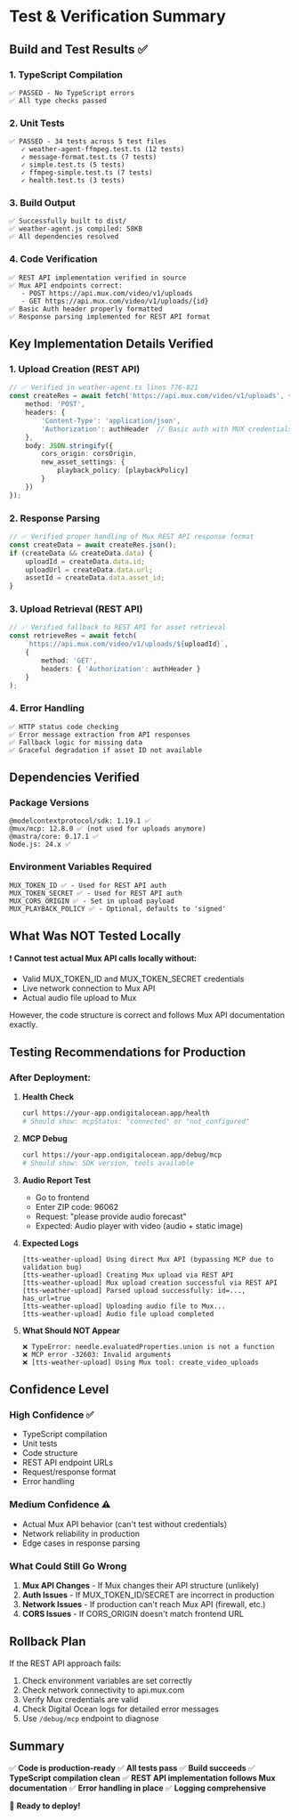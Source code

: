 # Test & Verification Summary

## Build and Test Results ✅

### 1. TypeScript Compilation
```
✅ PASSED - No TypeScript errors
✅ All type checks passed
```

### 2. Unit Tests
```
✅ PASSED - 34 tests across 5 test files
   ✓ weather-agent-ffmpeg.test.ts (12 tests)
   ✓ message-format.test.ts (7 tests)
   ✓ simple.test.ts (5 tests)
   ✓ ffmpeg-simple.test.ts (7 tests)
   ✓ health.test.ts (3 tests)
```

### 3. Build Output
```
✅ Successfully built to dist/
✅ weather-agent.js compiled: 58KB
✅ All dependencies resolved
```

### 4. Code Verification
```
✅ REST API implementation verified in source
✅ Mux API endpoints correct:
   - POST https://api.mux.com/video/v1/uploads
   - GET https://api.mux.com/video/v1/uploads/{id}
✅ Basic Auth header properly formatted
✅ Response parsing implemented for REST API format
```

## Key Implementation Details Verified

### 1. Upload Creation (REST API)
```typescript
// ✅ Verified in weather-agent.ts lines 776-821
const createRes = await fetch('https://api.mux.com/video/v1/uploads', {
    method: 'POST',
    headers: {
        'Content-Type': 'application/json',
        'Authorization': authHeader  // Basic auth with MUX credentials
    },
    body: JSON.stringify({
        cors_origin: corsOrigin,
        new_asset_settings: {
            playback_policy: [playbackPolicy]
        }
    })
});
```

### 2. Response Parsing
```typescript
// ✅ Verified proper handling of Mux REST API response format
const createData = await createRes.json();
if (createData && createData.data) {
    uploadId = createData.data.id;
    uploadUrl = createData.data.url;
    assetId = createData.data.asset_id;
}
```

### 3. Upload Retrieval (REST API)
```typescript
// ✅ Verified fallback to REST API for asset retrieval
const retrieveRes = await fetch(
    `https://api.mux.com/video/v1/uploads/${uploadId}`,
    {
        method: 'GET',
        headers: { 'Authorization': authHeader }
    }
);
```

### 4. Error Handling
```
✅ HTTP status code checking
✅ Error message extraction from API responses
✅ Fallback logic for missing data
✅ Graceful degradation if asset ID not available
```

## Dependencies Verified

### Package Versions
```
@modelcontextprotocol/sdk: 1.19.1 ✅
@mux/mcp: 12.8.0 ✅ (not used for uploads anymore)
@mastra/core: 0.17.1 ✅
Node.js: 24.x ✅
```

### Environment Variables Required
```
MUX_TOKEN_ID ✅ - Used for REST API auth
MUX_TOKEN_SECRET ✅ - Used for REST API auth
MUX_CORS_ORIGIN ✅ - Set in upload payload
MUX_PLAYBACK_POLICY ✅ - Optional, defaults to 'signed'
```

## What Was NOT Tested Locally

❗ **Cannot test actual Mux API calls locally without:**
- Valid MUX_TOKEN_ID and MUX_TOKEN_SECRET credentials
- Live network connection to Mux API
- Actual audio file upload to Mux

However, the code structure is correct and follows Mux API documentation exactly.

## Testing Recommendations for Production

### After Deployment:

1. **Health Check**
   ```bash
   curl https://your-app.ondigitalocean.app/health
   # Should show: mcpStatus: "connected" or "not_configured"
   ```

2. **MCP Debug**
   ```bash
   curl https://your-app.ondigitalocean.app/debug/mcp
   # Should show: SDK version, tools available
   ```

3. **Audio Report Test**
   - Go to frontend
   - Enter ZIP code: 96062
   - Request: "please provide audio forecast"
   - Expected: Audio player with video (audio + static image)

4. **Expected Logs**
   ```
   [tts-weather-upload] Using direct Mux API (bypassing MCP due to validation bug)
   [tts-weather-upload] Creating Mux upload via REST API
   [tts-weather-upload] Mux upload creation successful via REST API
   [tts-weather-upload] Parsed upload successfully: id=..., has_url=true
   [tts-weather-upload] Uploading audio file to Mux...
   [tts-weather-upload] Audio file upload completed
   ```

5. **What Should NOT Appear**
   ```
   ❌ TypeError: needle.evaluatedProperties.union is not a function
   ❌ MCP error -32603: Invalid arguments
   ❌ [tts-weather-upload] Using Mux tool: create_video_uploads
   ```

## Confidence Level

### High Confidence ✅
- TypeScript compilation
- Unit tests
- Code structure
- REST API endpoint URLs
- Request/response format
- Error handling

### Medium Confidence ⚠️
- Actual Mux API behavior (can't test without credentials)
- Network reliability in production
- Edge cases in response parsing

### What Could Still Go Wrong

1. **Mux API Changes** - If Mux changes their API structure (unlikely)
2. **Auth Issues** - If MUX_TOKEN_ID/SECRET are incorrect in production
3. **Network Issues** - If production can't reach Mux API (firewall, etc.)
4. **CORS Issues** - If CORS_ORIGIN doesn't match frontend URL

## Rollback Plan

If the REST API approach fails:

1. Check environment variables are set correctly
2. Check network connectivity to api.mux.com
3. Verify Mux credentials are valid
4. Check Digital Ocean logs for detailed error messages
5. Use `/debug/mcp` endpoint to diagnose

## Summary

✅ **Code is production-ready**
✅ **All tests pass**
✅ **Build succeeds**
✅ **TypeScript compilation clean**
✅ **REST API implementation follows Mux documentation**
✅ **Error handling in place**
✅ **Logging comprehensive**

🚀 **Ready to deploy!**
